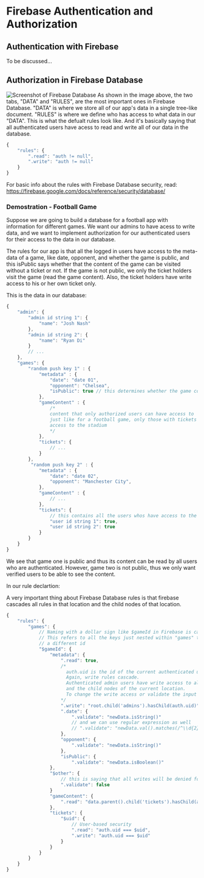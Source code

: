 # Firebase Authentication and Authorization

## Authentication with Firebase
To be discussed...

## Authorization in Firebase Database
![Screenshot of Firebase Database](https://a43d55f6a02c4be185ce-9cfa4cf7c673a59966ad8296f4c88804.ssl.cf3.rackcdn.com/Firebase/firebase-database-console.png)
As shown in the image above, the two tabs, "DATA" and "RULES", are the most important ones in Firebase Database.
"DATA" is where we store all of our app's data in a single tree-like document. 
"RULES" is where we define who has access to what data in our "DATA".
This is what the defualt rules look like. And it's basically saying that all authenticated users have acess to
read and write all of our data in the database.
```javascript
{
    "rules": {
        ".read": "auth != null",
        ".write": "auth != null"
    }
}
```

For basic info about the rules with Firebase Database security, read:
https://firebase.google.com/docs/reference/security/database/

### Demostration - Football Game
Suppose we are going to build a database for a football app with information for different games.
We want our admins to have acess to write data, and we want to implement authorization for our authenticated users
for their access to the data in our database.

The rules for our app is that all the logged in users have access to the meta-data of a game, like date, opponent, 
and whether the game is public, and this isPublic says whether that the content of the game can be visited without a ticket or not. 
If the game is not public, we only the ticket holders visit the game (read the game content). Also, the ticket holders 
have write access to his or her own ticket only.

This is the data in our database: 

```javascript
{
    "admin": {
        "admin id string 1": {
            "name": "Josh Nash"
        },
        "admin id string 2": {
            "name": "Ryan Di"
        }
        // ...
    },
    "games": {
        "random push key 1" : {
            "metadata" : {
                "date": "date 01",
                "opponent": "Chelsea",
                "isPublic": true // this determines whether the game content is public or not
            },
            "gameContent" : {
                /*
                content that only authorized users can have access to
                just like for a football game, only those with tickets are granted
                access to the stadium
                */
            },
            "tickets": {
                // ... 
            }
        }, 
         "random push key 2" : {
            "metadata" : {
                "date": "date 02",
                "opponent": "Manchester City",
            },
            "gameContent" : {
                // ...
            },
            "tickets": {
                // this contains all the users whos have access to the gameContent
                "user id string 1": true,
                "user id string 2": true
            }
        }
    }
}
```

We see that game one is public and thus its content can be read by all users who are authenticated.
However, game two is not public, thus we only want verified users to be able to see the content.

In our rule declartion:

A very important thing about Firebase Database rules is that firebase cascades all rules in that location and the 
child nodes of that location.

```javascript
{
    "rules": {
        "games": {
            // Naming with a dollar sign like $gameId in Firebase is called a wildcard.
            // This refers to all the keys just nested within "games" to refer to each game though with
            // a different id
            "$gameId": {
                "metadata": {
                    ".read": true,
                    /* 
                      auth.uid is the id of the current authenticated user
                      Again, write rules cascade.
                      Authenticated admin users have write access to all the data at current location
                      and the child nodes of the current location.
                      To change the write access or validate the input data, use ".validate" rule.
                    */
                    ".write": "root.child('admins').hasChild(auth.uid)",
                    ".date": {
                        ".validate": "newData.isString()"
                        // and we can use regular expression as well
                        // ".validate": "newData.val().matches(/^\\d{2}-\\d{2}-\\d{4}$/)"
                    },
                    "opponent": {
                        ".validate": "newData.isString()"
                    },
                    "isPublic": {
                        ".validate": "newData.isBoolean()"
                },
                "$other": {
                    // this is saying that all writes will be denied for other nodes under each game node
                    ".validate": false
                }
                "gameContent": {
                    ".read": "data.parent().child('tickets').hasChild(auth.uid) || data.child('isPublic').val() === true"
                },
                "tickets": {
                    "$uid": {
                        // User-based security
                        ".read": "auth.uid === $uid",
                        ".write": "auth.uid === $uid"
                    }
                }
            }
        }
    }
}
